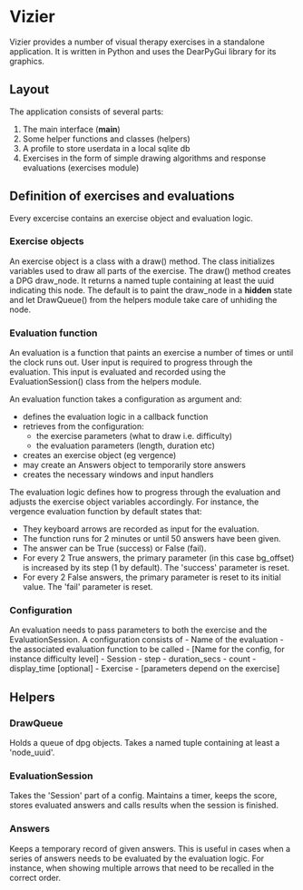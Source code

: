 # Vizier
Vizier provides a number of visual therapy exercises in a standalone application. It is written in Python and uses the DearPyGui library for its graphics.

## Layout
The application consists of several parts:

1. The main interface (__main__)
2. Some helper functions and classes (helpers)
3. A profile to store userdata in a local sqlite db 
4. Exercises in the form of simple drawing algorithms and response evaluations (exercises module)

## Definition of exercises and evaluations
Every excercise contains an exercise object and evaluation logic.

### Exercise objects
An exercise object is a class with a draw() method. The class initializes variables used to draw all parts of the exercise. The draw() method creates a DPG draw_node. It returns a named tuple containing at least the uuid indicating this node. The default is to paint the draw_node in a **hidden** state and let DrawQueue() from the helpers module take care of unhiding the node.

### Evaluation function
An evaluation is a function that paints an exercise a number of times or until the clock runs out. User input is required to progress through the evaluation. This input is evaluated and recorded using the EvaluationSession() class from the helpers module. 

An evaluation function takes a configuration as argument and:
- defines the evaluation logic in a callback function
- retrieves from the configuration:
    - the exercise parameters (what to draw i.e. difficulty)
    - the evaluation parameters (length, duration etc)
- creates an exercise object (eg vergence)
- may create an Answers object to temporarily store answers
- creates the necessary windows and input handlers

The evaluation logic defines how to progress through the evaluation and adjusts the exercise object variables accordingly. For instance, the vergence evaluation function by default states that:

 - They keyboard arrows are recorded as input for the evaluation.
 - The function runs for 2 minutes or until 50 answers have been given.
 - The answer can be True (success) or False (fail).
 - For every 2 True answers, the primary parameter (in this case bg_offset) is increased by its step (1 by default). The 'success' parameter is reset.
 - For every 2 False answers, the primary parameter is reset to its initial value. The 'fail' parameter is reset.
 
### Configuration
An evaluation needs to pass parameters to both the exercise and the EvaluationSession. A configuration consists of
    - Name of the evaluation
    - the associated evaluation function to be called
    - [Name for the config, for instance difficulty level]
        -  Session
            - step
            - duration_secs
            - count
            - display_time [optional]
        -  Exercise
            - [parameters depend on the exercise]
## Helpers
### DrawQueue
Holds a queue of dpg objects. Takes a named tuple containing at least a 'node_uuid'.
   
### EvaluationSession
Takes the 'Session' part of a config. Maintains a timer, keeps the score, stores evaluated answers and calls results when the session is finished.

### Answers
Keeps a temporary record of given answers. This is useful in cases when a series of answers needs to be evaluated by the evaluation logic. For instance, when showing multiple arrows that need to be recalled in the correct order. 

